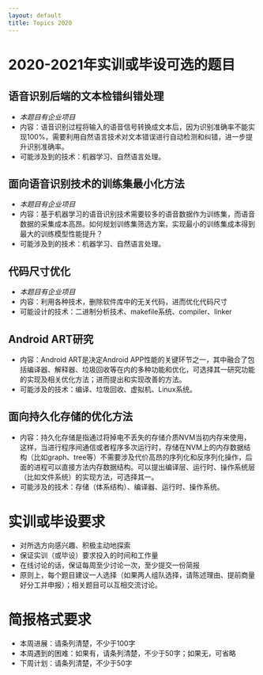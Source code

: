```yaml
---
layout: default
title: Topics 2020
---
```


# 2020-2021年实训或毕设可选的题目
## 语音识别后端的文本检错纠错处理
- *本题目有企业项目*
- 内容：语音识别过程将输入的语音信号转换成文本后，因为识别准确率不能实现100%，需要利用自然语言技术对文本错误进行自动检测和纠错，进一步提升识别准确率。
- 可能涉及到的技术：机器学习、自然语言处理。

## 面向语音识别技术的训练集最小化方法
- *本题目有企业项目*
- 内容：基于机器学习的语音识别技术需要较多的语音数据作为训练集，而语音数据的采集成本高昂。如何规划训练集筛选方案，实现最小的训练集成本得到最大的训练模型性能提升？
- 可能涉及到的技术：机器学习、自然语言处理。

## 代码尺寸优化
- *本题目有企业项目*
- 内容：利用各种技术，删除软件库中的无关代码，进而优化代码尺寸
- 可能设计的技术：二进制分析技术、makefile系统、compiler、linker

## Android ART研究
- 内容：Android ART是决定Android APP性能的关键环节之一，其中融合了包括编译器、解释器、垃圾回收等在内的多种功能和优化，可选择其一研究功能的实现及相关优化方法；进而提出和实现改善的方法。
- 可能涉及的技术：编译、垃圾回收、虚拟机、Linux系统。

## 面向持久化存储的优化方法
- 内容：持久化存储是指通过将掉电不丢失的存储介质NVM当初内存来使用，这样，当进行程序间通信或者程序多次运行时，存储在NVM上的内存数据结构（比如graph、tree等）不需要涉及代价高昂的序列化和反序列化操作，后面的进程可以直接方法内存数据结构。可以提出编译层、运行时、操作系统层（比如文件系统）的实现方法，可选择其一。
- 可能涉及的技术：存储（体系结构）、编译器、运行时、操作系统。

# 实训或毕设要求
- 对所选方向感兴趣、积极主动地探索
- 保证实训（或毕设）要求投入的时间和工作量
- 在线讨论的话，保证每周至少讨论一次，至少提交一份简报
- 原则上，每个题目建议一人选择（如果两人组队选择，请陈述理由、提前商量好分工并申报）；相关题目可以互相交流讨论。

# 简报格式要求
- 本周进展：请条列清楚，不少于100字
- 本周遇到的困难：如果有，请条列清楚，不少于50字；如果无，可省略
- 下周计划：请条列清楚，不少于50字